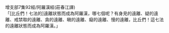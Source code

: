 增支部7集92經/阿羅漢經(莊春江譯)  
「[比丘們！七法的]遠離狀態而成為阿羅漢，哪七個呢？有身見的遠離、疑的遠離、戒禁取的遠離、貪的遠離、瞋的遠離、癡的遠離、慢的遠離，比丘們！這七法的遠離狀態而成為阿羅漢。」  
  
  
